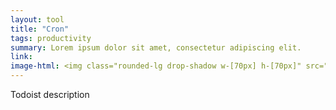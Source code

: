 ```yaml
---
layout: tool
title: "Cron"
tags: productivity
summary: Lorem ipsum dolor sit amet, consectetur adipiscing elit.
link: 
image-html: <img class="rounded-lg drop-shadow w-[70px] h-[70px]" src="/assets/img/stack/cron.png" alt="Cron">
---
```


Todoist description